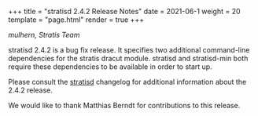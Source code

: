 +++
title = "stratisd 2.4.2 Release Notes"
date = 2021-06-1
weight = 20
template = "page.html"
render = true
+++

*mulhern, Stratis Team*

stratisd 2.4.2 is a bug fix release. It specifies two additional
command-line dependencies for the stratis dracut module. stratisd and
stratisd-min both require these dependencies to be available in order to
start up.

<!-- more -->

Please consult the [stratisd] changelog for additional information about the
2.4.2 release.

We would like to thank Matthias Berndt for contributions to this release.

[stratisd]: https://github.com/stratis-storage/stratisd/blob/develop-2.4.1/CHANGES.txt
